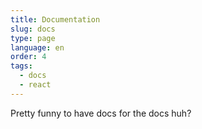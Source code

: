 ```yaml
---
title: Documentation
slug: docs
type: page
language: en
order: 4
tags:
  - docs
  - react
---
```


Pretty funny to have docs for the docs huh?